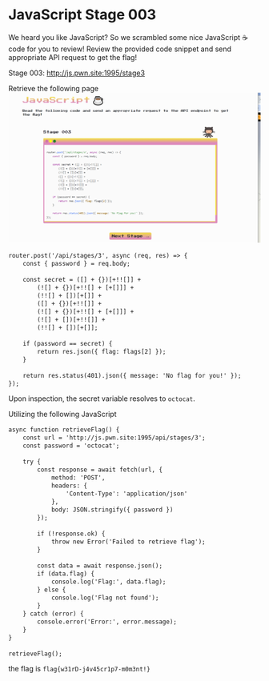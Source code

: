 # JavaScript Stage 003

We heard you like JavaScript? So we scrambled some nice JavaScript ☕ code for you to review! Review the provided code snippet and send appropriate API request to get the flag!

Stage 003: http://js.pwn.site:1995/stage3

Retrieve the following page
![alt text](image.png)

```
router.post('/api/stages/3', async (req, res) => {
    const { password } = req.body;

    const secret = ([] + {})[+!![]] +
        (![] + {})[+!![] + [+[]]] +
        (!![] + [])[+[]] +
        ([] + {})[+!![]] +
        (![] + {})[+!![] + [+[]]] +
        (![] + [])[+!![]] +
        (!![] + [])[+[]];

    if (password == secret) {
        return res.json({ flag: flags[2] });
    }

    return res.status(401).json({ message: 'No flag for you!' });
});
```

Upon inspection, the secret variable resolves to `octocat`.



Utilizing the following JavaScript 

```
async function retrieveFlag() {
    const url = 'http://js.pwn.site:1995/api/stages/3';
    const password = 'octocat'; 

    try {
        const response = await fetch(url, {
            method: 'POST',
            headers: {
                'Content-Type': 'application/json'
            },
            body: JSON.stringify({ password })
        });

        if (!response.ok) {
            throw new Error('Failed to retrieve flag');
        }

        const data = await response.json();
        if (data.flag) {
            console.log('Flag:', data.flag);
        } else {
            console.log('Flag not found');
        }
    } catch (error) {
        console.error('Error:', error.message);
    }
}

retrieveFlag();
```
the flag is `flag{w31rD-j4v45cr1p7-m0m3nt!}`